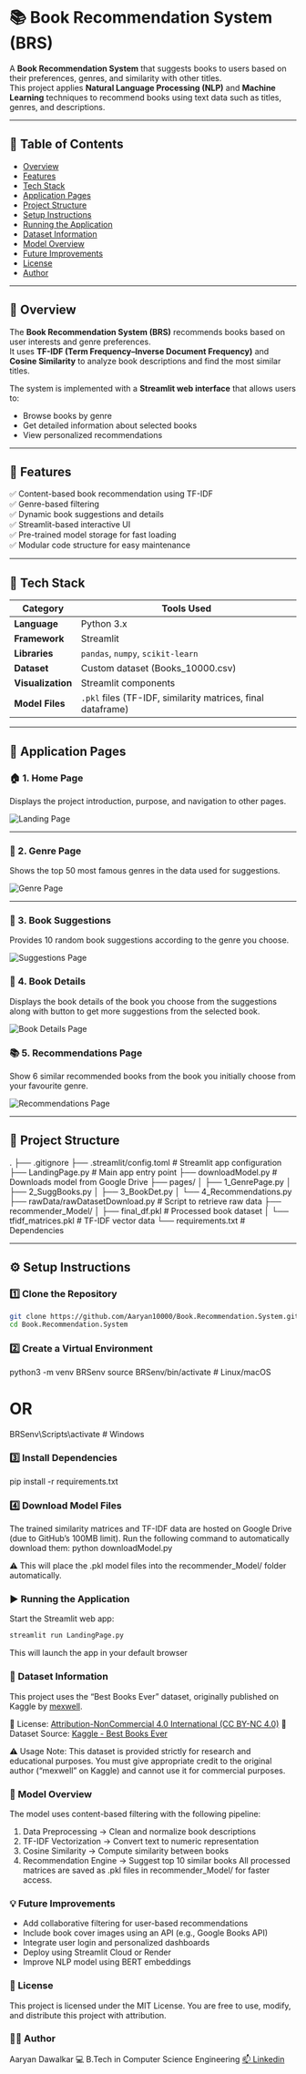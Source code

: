 # 📚 Book Recommendation System (BRS)

A **Book Recommendation System** that suggests books to users based on their preferences, genres, and similarity with other titles.  
This project applies **Natural Language Processing (NLP)** and **Machine Learning** techniques to recommend books using text data such as titles, genres, and descriptions.

---

## 📖 Table of Contents

- [Overview](#-overview)
- [Features](#-features)
- [Tech Stack](#-tech-stack)
- [Application Pages](#-application-pages)
- [Project Structure](#-project-structure)
- [Setup Instructions](#-setup-instructions)
- [Running the Application](#-running-the-application)
- [Dataset Information](#dataset-information)
- [Model Overview](#-model-overview)
- [Future Improvements](#-future-improvements)
- [License](#-license)
- [Author](#-author)

---

## 🧠 Overview

The **Book Recommendation System (BRS)** recommends books based on user interests and genre preferences.  
It uses **TF-IDF (Term Frequency–Inverse Document Frequency)** and **Cosine Similarity** to analyze book descriptions and find the most similar titles.

The system is implemented with a **Streamlit web interface** that allows users to:

- Browse books by genre
- Get detailed information about selected books
- View personalized recommendations

---

## 🚀 Features

✅ Content-based book recommendation using TF-IDF  
✅ Genre-based filtering  
✅ Dynamic book suggestions and details  
✅ Streamlit-based interactive UI  
✅ Pre-trained model storage for fast loading  
✅ Modular code structure for easy maintenance

---

## 🧰 Tech Stack

| Category          | Tools Used                                                  |
| ----------------- | ----------------------------------------------------------- |
| **Language**      | Python 3.x                                                  |
| **Framework**     | Streamlit                                                   |
| **Libraries**     | `pandas`, `numpy`, `scikit-learn`                           |
| **Dataset**       | Custom dataset (Books_10000.csv)                            |
| **Visualization** | Streamlit components                                        |
| **Model Files**   | `.pkl` files (TF-IDF, similarity matrices, final dataframe) |

---

## 🧩 Application Pages

### 🏠 1. Home Page

Displays the project introduction, purpose, and navigation to other pages.

![Landing Page](assets/0_LandingPage.png)

---

### ​🔖 2. Genre Page

Shows the top 50 most famous genres in the data used for suggestions.

![Genre Page](assets/1_GenrePage.png)

---

### 📜 3. Book Suggestions

Provides 10 random book suggestions according to the genre you choose.

![Suggestions Page](assets/2_SuggBooks.png)

### 📔 4. Book Details

Displays the book details of the book you choose from the suggestions along with button to get more suggestions from the selected book.

![Book Details Page](assets/3_BookDet.png)

### 📚 5. Recommendations Page

Show 6 similar recommended books from the book you initially choose from your favourite genre.

![Recommendations Page](assets/4_Recommendations.png)

---

## 📁 Project Structure

.
├── .gitignore
├── .streamlit/config.toml # Streamlit app configuration
├── LandingPage.py # Main app entry point
├── downloadModel.py # Downloads model from Google Drive
├── pages/
│ ├── 1_GenrePage.py
│ ├── 2_SuggBooks.py
│ ├── 3_BookDet.py
│ └── 4_Recommendations.py
├── rawData/rawDatasetDownload.py # Script to retrieve raw data
├── recommender_Model/
│ ├── final_df.pkl # Processed book dataset
│ └── tfidf_matrices.pkl # TF-IDF vector data
└── requirements.txt # Dependencies

---

## ⚙️ Setup Instructions

### 1️⃣ Clone the Repository

```bash
git clone https://github.com/Aaryan10000/Book.Recommendation.System.git
cd Book.Recommendation.System
```

### 2️⃣ Create a Virtual Environment

python3 -m venv BRSenv
source BRSenv/bin/activate # Linux/macOS

# OR

BRSenv\Scripts\activate # Windows

### 3️⃣ Install Dependencies

pip install -r requirements.txt

### 4️⃣ Download Model Files

The trained similarity matrices and TF-IDF data are hosted on Google Drive (due to GitHub’s 100MB limit).
Run the following command to automatically download them:
python downloadModel.py

⚠️ This will place the .pkl model files into the recommender_Model/ folder automatically.

### ▶️ Running the Application

Start the Streamlit web app:

```bash
streamlit run LandingPage.py
```

This will launch the app in your default browser

### 🧾 Dataset Information

This project uses the “Best Books Ever” dataset, originally published on Kaggle by [mexwell](https://www.kaggle.com/mexwell).

📘 License: [Attribution-NonCommercial 4.0 International (CC BY-NC 4.0)](https://creativecommons.org/licenses/by-nc/4.0/)
📂 Dataset Source: [Kaggle - Best Books Ever](https://www.kaggle.com/datasets/mexwell/best-books-ever)

⚠️ Usage Note:
This dataset is provided strictly for research and educational purposes.
You must give appropriate credit to the original author (“mexwell” on Kaggle) and cannot use it for commercial purposes.

### 🧩 Model Overview

The model uses content-based filtering with the following pipeline:

1. Data Preprocessing → Clean and normalize book descriptions
2. TF-IDF Vectorization → Convert text to numeric representation
3. Cosine Similarity → Compute similarity between books
4. Recommendation Engine → Suggest top 10 similar books
   All processed matrices are saved as .pkl files in recommender_Model/ for faster access.

### 💡 Future Improvements

- Add collaborative filtering for user-based recommendations
- Include book cover images using an API (e.g., Google Books API)
- Integrate user login and personalized dashboards
- Deploy using Streamlit Cloud or Render
- Improve NLP model using BERT embeddings

### 🪪 License

This project is licensed under the MIT License.
You are free to use, modify, and distribute this project with attribution.

### 👨‍💻 Author

Aaryan Dawalkar
💻 B.Tech in Computer Science Engineering
[📫 Linkedin](https://www.linkedin.com/in/aaryandawalkar/)
